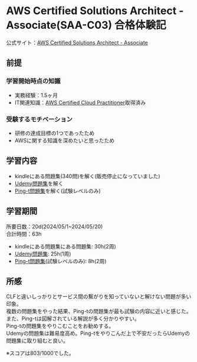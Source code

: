# AWS Certified Solutions Architect - Associate(SAA-C03) 合格体験記

公式サイト：[AWS Certified Solutions Architect - Associate](https://aws.amazon.com/jp/certification/certified-solutions-architect-associate/)

## 前提

### 学習開始時点の知識

- 実務経験：1.5ヶ月
- IT関連知識：[AWS Certified Cloud Practitioner](https://aws.amazon.com/jp/certification/certified-cloud-practitioner/)取得済み

### 受験するモチベーション

- 研修の達成目標の1つであったため
- AWSに関する知識を深めたいと思ったため

## 学習内容

- kindleにある問題集(340問)を解く(販売停止になっていました)
- [Udemy問題集](https://www.udemy.com/course/aws-knan/?couponCode=LEADERSALE24B)を解く
- [Ping-t問題集](https://mondai.ping-t.com/g/question_subjects#content-large_category_2)を解く(試験レベルのみ)

## 学習期間

所要日数：20d(2024/05/1~2024/05/20)  
合計時間：63h

- kindleにある問題集にある問題集: 30h(2周)
- [Udemy問題集](https://www.u5demy.com/course/aws-knan/?couponCode=LEADERSALE24B): 25h(1周)
- [Ping-t問題集](https://mondai.ping-t.com/g/question_subjects#content-large_category_2)(試験レベルのみ): 8h(2周)

## 所感

CLFと違いしっかりとサービス間の繋がりを知っていないと解けない問題が多い印象。  
複数の問題集をやった結果、Ping-tの問題集が最も試験の内容に近いと感じた。  
また、Ping-tは図解されている解説が多く分かりやすい。  
Ping-tの問題集をやりこむことをお勧めする。  
Udemyの問題集は難易度高め。Ping-tをやりこんだ上で不安だったらUdemyの問題集に取り組むと良い。  

※スコアは803/1000でした。
